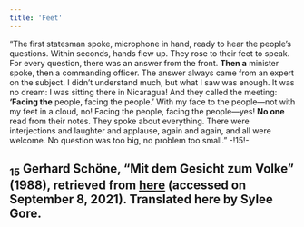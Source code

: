 ```yaml
---
title: 'Feet'
---
```


“The first statesman spoke, microphone in hand, ready to hear the people’s questions. Within seconds, hands flew up. They rose to their feet to speak. For every question, there was an answer from the front. **Then a** minister spoke, then a commanding officer. The answer always came from an expert on the subject. I didn’t understand much, but what I saw was enough. It was no dream: I was sitting there in Nicaragua! And they called the meeting: **‘Facing the** people, facing the people.’ With my face to the people—not with my feet in a cloud, no! Facing the people, facing the people—yes! **No one** read from their notes. They spoke about everything. There were interjections and laughter and applause, again and again, and all were welcome. No question was too big, no problem too small.” -!15!-
## <sub class="subscript">**15**</sub> Gerhard Schöne, “Mit dem Gesicht zum Volke” (1988), retrieved from [here](https://verlag.buschfunk.com/alben/du-hast-es-nur-noch-nicht-probiert-live-dcd/#track1149) (accessed on September 8, 2021). Translated here by Sylee Gore.




